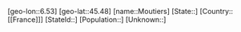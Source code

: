﻿---
location: [45.48,6.53]
type: City
tags:
- geo/City


SpocWebEntityId: 32615
isDeleted: false
confidential: public

---
[geo-lon::6.53]
[geo-lat::45.48]
[name::Moutiers]
[State::]
[Country::[[France]]]
[StateId::]
[Population::]
[Unknown::]

